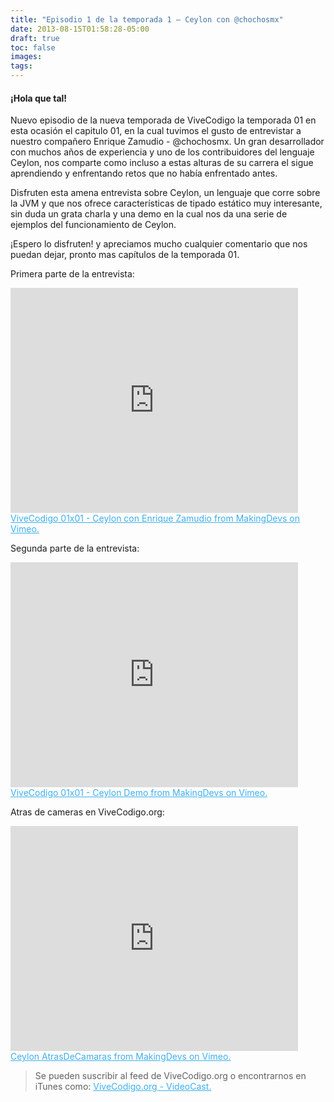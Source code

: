 ```yaml
---
title: "Episodio 1 de la temporada 1 – Ceylon con @chochosmx"
date: 2013-08-15T01:58:28-05:00
draft: true
toc: false
images:
tags:
---
```


<h4>¡Hola que tal!</h4>

Nuevo episodio de la nueva temporada de ViveCodigo la temporada 01 en esta ocasión el capitulo 01, en la cual tuvimos el gusto de entrevistar a nuestro compañero Enrique Zamudio - @chochosmx. Un gran desarrollador con muchos años de experiencia y uno de  los contribuidores del lenguaje Ceylon, nos comparte como incluso a estas alturas de su carrera el sigue aprendiendo y enfrentando retos que no había enfrentado antes.

Disfruten esta amena entrevista sobre  Ceylon, un lenguaje que corre sobre la JVM y que nos ofrece características de tipado estático muy interesante, sin duda un grata charla y una demo en la cual nos da una serie de ejemplos del funcionamiento de Ceylon.

¡Espero lo disfruten! y apreciamos mucho cualquier comentario que nos puedan dejar, pronto mas capítulos de la temporada 01.

Primera parte de la entrevista:

<iframe src="https://player.vimeo.com/video/72417851?h=a93864f974" width="460" height="360" frameborder="0"></iframe>
<a href="https://vimeo.com/72417851" target="_blank" style="color:#3eb0ef;"> ViveCodigo 01x01 - Ceylon con Enrique Zamudio from MakingDevs on Vimeo.</a>

Segunda parte de la entrevista:

<iframe src="https://player.vimeo.com/video/72448505?h=4792ec3d31" width="460" height="360" frameborder="0"></iframe>
<a href="https://vimeo.com/72448505" target="_blank" style="color:#3eb0ef;"> ViveCodigo 01x01 - Ceylon Demo from MakingDevs on Vimeo.</a>

Atras de cameras en ViveCodigo.org:

<iframe src="https://player.vimeo.com/video/72819280?h=e40dcffcc5" width="460" height="360" frameborder="0"></iframe>
<a href="https://vimeo.com/72819280" target="_blank" style="color:#3eb0ef;"> Ceylon AtrasDeCamaras from MakingDevs on Vimeo.</a>

 >Se pueden suscribir al feed de ViveCodigo.org o encontrarnos en iTunes como: <a style="color:#3eb0ef;" href="https://podcasts.apple.com/ca/podcast/vivecodigo-org-videocast/id685052596" target="_blank"> ViveCodigo.org - VideoCast.</a>
